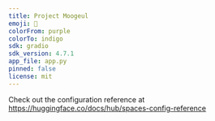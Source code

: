 ```yaml
---
title: Project Moogeul
emoji: 🏢
colorFrom: purple
colorTo: indigo
sdk: gradio
sdk_version: 4.7.1
app_file: app.py
pinned: false
license: mit
---
```


Check out the configuration reference at https://huggingface.co/docs/hub/spaces-config-reference
